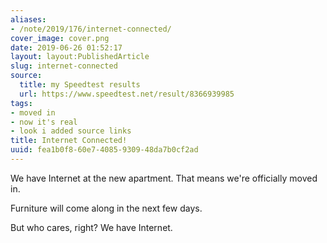 ```yaml
---
aliases:
- /note/2019/176/internet-connected/
cover_image: cover.png
date: 2019-06-26 01:52:17
layout: layout:PublishedArticle
slug: internet-connected
source:
  title: my Speedtest results
  url: https://www.speedtest.net/result/8366939985
tags:
- moved in
- now it's real
- look i added source links
title: Internet Connected!
uuid: fea1b0f8-60e7-4085-9309-48da7b0cf2ad
---
```


We have Internet at the new apartment. That means we're officially moved in.

Furniture will come along in the next few days.

But who cares, right? We have Internet.